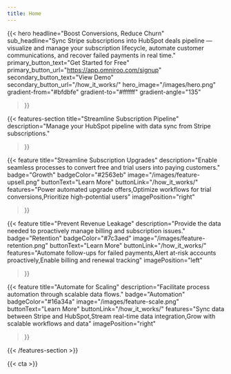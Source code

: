 ```yaml
---
title: Home
---
```


{{< hero 
    headline="Boost Conversions, Reduce Churn"
    sub_headline="Sync Stripe subscriptions into HubSpot deals pipeline — visualize and manage your subscription lifecycle, automate customer communications, and recover failed payments in real time."
    primary_button_text="Get Started for Free"
    primary_button_url="https://app.omniroo.com/signup"
    secondary_button_text="View Demo"
    secondary_button_url="/how_it_works/"
    hero_image="/images/hero.png"
    gradient-from="#bfdbfe"
    gradient-to="#ffffff"
    gradient-angle="135"
>}}

{{< features-section 
    title="Streamline Subscription Pipeline"
    description="Manage your HubSpot pipeline with data sync from Stripe subscriptions."
>}}

{{< feature
    title="Streamline Subscription Upgrades"
    description="Enable seamless processes to convert free and trial users into paying customers."
    badge="Growth"
    badgeColor="#2563eb"
    image="/images/feature-upsell.png"
    buttonText="Learn More"
    buttonLink="/how_it_works/"
    features="Power automated upgrade offers,Optimize workflows for trial conversions,Prioritize high-potential users"
    imagePosition="right"
>}}

{{< feature
    title="Prevent Revenue Leakage"
    description="Provide the data needed to proactively manage billing and subscription issues."
    badge="Retention"
    badgeColor="#7c3aed"
    image="/images/feature-retention.png"
    buttonText="Learn More"
    buttonLink="/how_it_works/"
    features="Automate follow-ups for failed payments,Alert at-risk accounts proactively,Enable billing and renewal tracking"
    imagePosition="left"
>}}

{{< feature
    title="Automate for Scaling"
    description="Facilitate process automation through scalable data flows."
    badge="Automation"
    badgeColor="#16a34a"
    image="/images/feature-scale.png"
    buttonText="Learn More"
    buttonLink="/how_it_works/"
    features="Sync data between Stripe and HubSpot,Stream real-time data integration,Grow with scalable workflows and data"
    imagePosition="right"
>}}

{{< /features-section >}}

{{< cta >}}
